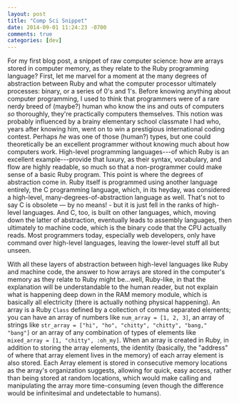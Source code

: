 ```yaml
---
layout: post
title: "Comp Sci Snippet"
date: 2014-09-01 11:24:23 -0700
comments: true
categories: [dev]
---
```

For my first blog post, a snippet of raw computer science: how are arrays stored in computer memory, as they relate to the Ruby programming language? First, let me marvel for a moment at the many degrees of abstraction between Ruby and what the computer processor ultimately processes: binary, or a series of 0's and 1's. Before knowing anything about computer programming, I used to think that programmers were of a rare nerdy breed of (maybe?) human who know the ins and outs of computers *so* thoroughly, they're practically computers themselves. This notion was probably influenced by a brainy elementary school classmate I had who, years after knowing him, went on to win a prestigious international coding contest. Perhaps *he* was one of those (human?) types, but one could theoretically be an excellent programmer without knowing much about how computers work. High-level programming languages---of which Ruby is an excellent example---provide that luxury, as their syntax, vocabulary, and flow are highly readable, so much so that a non-programmer could make sense of a basic Ruby program. This point is where the degrees of abstraction come in. Ruby itself is programmed using another language entirely, the C programming language, which, in its heyday, was considered a high-level, many-degrees-of-abstraction language as well. That's not to say C is obsolete — by no means! - but it is just fell in the ranks of high-level languages. And C, too, is built on other languages, which, moving down the latter of abstraction, eventually leads to assembly languages, then ultimately to machine code, which is the binary code that the CPU actually reads. Most programmers today, especially web developers, only have command over high-level languages, leaving the lower-level stuff all but unseen.

With all these layers of abstraction between high-level languages like Ruby and machine code, the answer to how arrays are stored in the computer's memory as they relate to Ruby might be...well, Ruby-like, in that the explanation will be understandable to the human reader, but not explain what is happening deep down in the RAM memory module, which is basically all electricity (there is actually nothing physical happening). An array is a Ruby `Class` defined by a collection of comma separated elements; you can have an array of numbers like `num_array = [1, 2, 3]`, an array of strings like `str_array = ["hi", "ho", "chitty", "chitty", "bang," "bang"]` or an array of any combination of types of elements like `mixed_array = [1, "chitty", :oh_my]`. When an array is created in Ruby, in addition to storing the array elements, the identity (basically, the "address" of where that array element lives in the memory) of each array element is also stored. Each Array element is stored in consecutive memory locations as the array's organization suggests, allowing for quick, easy access, rather than being stored at random locations, which would make calling and manipulating the array more time-consuming (even though the difference would be infinitesimal and undetectable to humans).








